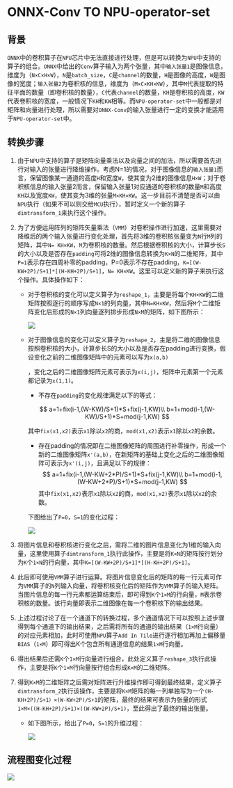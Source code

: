 # **ONNX-Conv  TO  NPU-operator-set**

## 背景

`ONNX`中的卷积算子在`NPU`芯片中无法直接进行处理，但是可以转换为`NPU`中支持的算子的组合。`ONNX`中给出的`Conv`算子输入为两个张量，其中`输入张量1`是图像信息，维度为（`N×C×H×W`），`N`是`batch_size`，`C`是`channel`的数量，`H`是图像的高度，`W`是图像的宽度；`输入张量2`为卷积核的信息，维度为（`M×C×KH×KW`），其中`M`代表提取的特征平面的数量（即卷积核的数量），`C`代表`channel`的数量，`KH`是卷积核的高度，`KW`代表卷积核的宽度，一般情况下`KH`和`KW`相等。而`NPU-operator-set`中一般都是对矩阵和向量进行处理，所以需要对`ONNX-Conv`的输入张量进行一定的变换才能适用于`NPU-operator-set`中。

## **转换步骤**

1. 由于`NPU`中支持的算子是矩阵向量乘法以及向量之间的加法，所以需要首先进行对输入的张量进行降维操作。考虑N=1的情况，对于图像信息的`输入张量1`而言，保留图像某一通道的高度`H`和宽度`W`，使其变为2维的图像信息`H×W`；对于卷积核信息的输入张量2而言，保留输入张量1对应通道的卷积核的数量`M`和高度`KH`以及宽度`KW`，使其变为3维的张量`M×KH×KW`。这一步目前不清楚是否可以由`NPU`执行（如果不可以则交给`MCU`执行），暂时定义一个新的算子`dimtransform_1`来执行这个操作。

2. 为了方便运用阵列的矩阵矢量乘法（`VMM`）对卷积操作进行加速，这里需要对降维后的两个输入张量进行变化处理，首先将3维的卷积核张量变为`N`行`M`列的矩阵，其中`N= KH×KW`，`M`为卷积核的数量。然后根据卷积核的大小，计算步长`S`的大小以及是否存在`padding`可将2维的图像信息转换为`K×N`的二维矩阵，其中`P=1`表示存在四周补零的padding，P=0表示不存在padding，`K=[(W-KW+2P)/S+1]*[(H-KH+2P)/S+1]`，`N= KH×KW`。这里可以定义新的算子来执行这个操作。具体操作如下：

   - 对于卷积核的变化可以定义算子为`reshape_1`，主要是将每个`KH×KW`的二维矩阵按照逐行的顺序写成`N×1`的列向量，其中`N=KH×KW`，然后将`M`个二维矩阵变化后形成的`N×1`列向量逐列排步形成`N×M`的矩阵，如下图所示：

     ![](https://github.com/RH-YU/learning_notes_test/raw/master/kernel_transform.png)

   - 对于图像信息的变化可以定义算子为`reshape_2`，主是将二维的图像信息按照卷积核的大小，计算步长S的大小以及是否存在padding进行变换，假设变化之前的二维图像矩阵中的元素可以写为`x(a,b)`

     ，变化之后的二维图像矩阵元素可表示为`x(i,j)`，矩阵中元素第一个元素都记录为`x(1,1)`。

     - 不存在`padding`的变化规律满足以下的等式：

     $$
     a=1+fix(i-1,(W-KW)/S+1)*S+fix(j-1,KW)\\
     b=1+mod(i-1,(W-KW)/S+1)*S+mod(j-1,KW)
     $$

     ​       其中`fix(x1,x2)`表示`x1`除以`x2`的商，`mod(x1,x2)`表示`x1`除以`x2`的余数。

     - 存在padding的情况即在二维图像矩阵的周围进行补零操作，形成一个新的二维图像矩阵`x'(a,b)`，在新矩阵的基础上变化之后的二维图像矩阵可表示为`x'(i,j)`，且满足以下的规律：
       $$
       a=1+fix(i-1,(W-KW+2*P)/S+1)*S+fix(j-1,KW)\\
       b=1+mod(i-1,(W-KW+2*P)/S+1)*S+mod(j-1,KW)
       $$
       其中`fix(x1,x2)`表示`x1`除以`x2`的商，`mod(x1,x2)`表示`x1`除以`x2`的余数。

     下图给出了`P=0`，`S=1`的变化过程：

     ![](https://github.com/RH-YU/learning_notes_test/raw/master/graph_transform.png)

3. 将图片信息和卷积核进行变化之后，需将二维的图片信息变化为1维的输入向量，这里使用算子`dimtransform_1`执行此操作，主要是将`K×N`的矩阵按行划分为`K`个`1×N`的行向量，其中`K=[(W-KW+2P)/S+1]*[(H-KH+2P)/S+1]`。

4. 此后即可使用`VMM`算子进行运算。将图片信息变化后的矩阵的每一行元素可作为`VMM`算子的`N`列输入向量，将卷积核变化后的矩阵作为`VMM`算子的输入矩阵。当图片信息的每一行元素都运算结束后，即可得到`K`个`1×M`的行向量，`M`表示卷积核的数量。该行向量即表示二维图像在每一个卷积核下的输出结果。

5. 上述过程讨论了在一个通道下的转换过程，多个通道情况下可以按照上述步骤得到每个通道下的输出结果，之后需将所有的通道的输出结果（`1×M`行向量）的对应元素相加，此时可使用`NPU`算子`Add In Tile`进行逐行相加再加上偏移量`BIAS`（`1×M`）即可得出K个包含所有通道信息的结果`1×M`行向量。

6. 得出结果后还需`K`个`1×M`行向量进行组合，此处定义算子`reshape_3`执行此操作，主要是将`K`个`1×M`行向量按行组合形成`K×M`的二维矩阵。

7. 得到`K×M`的二维矩阵之后需对矩阵进行升维操作即可得到最终结果，定义算子`dimtransform_2`执行该操作，主要是将`K×M`矩阵的每一列单独写为一个`(H-KH+2P)/S+1）×(W-KW+2P)/S+1`的矩阵，最终的结果可表示为张量的形式`1×M×((H-KH+2P)/S+1)×((W-KW+2P)/S+1)`，至此得出了最终的输出张量。

   - 如下图所示，给出了`P=0`，`S=1`的升维过程：

     ![](https://github.com/RH-YU/learning_notes_test/raw/master/dimincrement.png)

## 流程图变化过程

![](https://github.com/RH-YU/learning_notes_test/raw/master/ONNX-NPU.jpg)